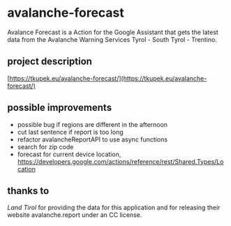 # avalanche-forecast
Avalance Forecast is a Action for the Google Assistant that gets the latest data from the Avalanche Warning Services Tyrol - South Tyrol - Trentino.

## project description
[https://tkupek.eu/avalanche-forecast/](https://tkupek.eu/avalanche-forecast/)

## possible improvements
- possible bug if regions are different in the afternoon
- cut last sentence if report is too long
- refactor avalancheReportAPI to use async functions
- search for zip code
- forecast for current device location, https://developers.google.com/actions/reference/rest/Shared.Types/Location

## thanks to
*Land Tirol* for providing the data for this application and for releasing their website avalanche.report under an CC license.